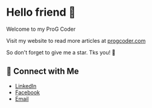 # Hello friend 👋

Welcome to my ProG Coder

Visit my website to read more articles at [progcoder.com](https://progcoder.com)

So don't forget to give me a star. Tks you! 🤝

## 🤝 Connect with Me

- [LinkedIn](https://www.linkedin.com/in/huy-nguyen-274688221)
- [Facebook](https://www.facebook.com/huynx11.dev)
- [Email](mailto:huynx11.dev@gmail.com)